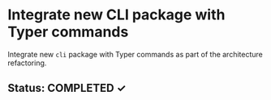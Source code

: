# Integrate new CLI package with Typer commands

Integrate new `cli` package with Typer commands as part of the architecture refactoring.

## Status: COMPLETED ✓